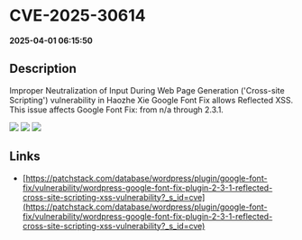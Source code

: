 # CVE-2025-30614

**2025-04-01 06:15:50**

## Description
Improper Neutralization of Input During Web Page Generation ('Cross-site Scripting') vulnerability in Haozhe Xie Google Font Fix allows Reflected XSS. This issue affects Google Font Fix: from n/a through 2.3.1.

![](https://img.shields.io/static/v1?label=Score&message=7.1&color=red)
![](https://img.shields.io/static/v1?label=Severity&message=HIGH&color=red)
![](https://img.shields.io/static/v1?label=CWE&message=XSS&color=green)

## Links
- [https://patchstack.com/database/wordpress/plugin/google-font-fix/vulnerability/wordpress-google-font-fix-plugin-2-3-1-reflected-cross-site-scripting-xss-vulnerability?_s_id=cve](https://patchstack.com/database/wordpress/plugin/google-font-fix/vulnerability/wordpress-google-font-fix-plugin-2-3-1-reflected-cross-site-scripting-xss-vulnerability?_s_id=cve)
